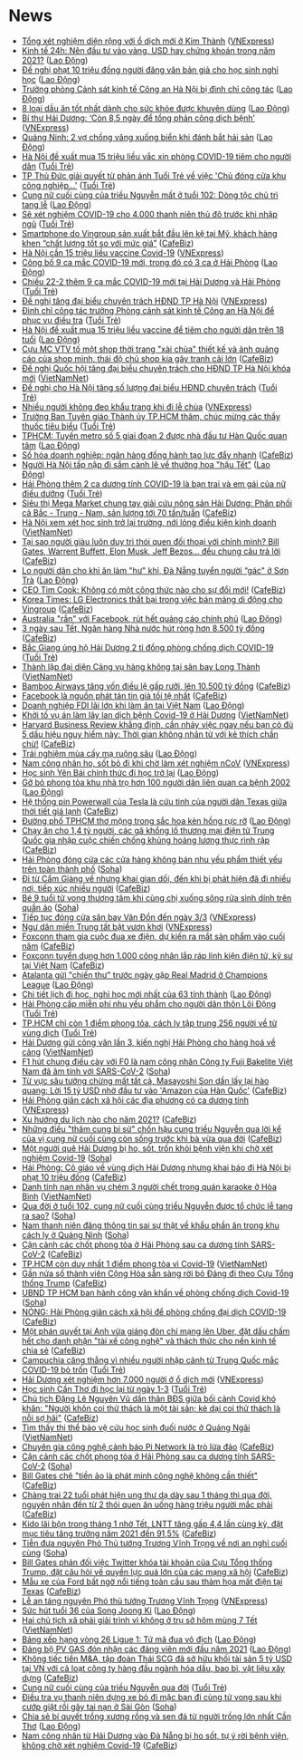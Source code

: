 # News

- [Tổng xét nghiệm diện rộng với ổ dịch mới ở Kim Thành](https://vnexpress.net/tong-xet-nghiem-dien-rong-voi-o-dich-moi-o-kim-thanh-4238675.html) ([VNExpress](https://vnexpress.net))
- [Kinh tế 24h: Nên đầu tư vào vàng, USD hay chứng khoán trong năm 2021?](https://laodong.vn/thi-truong/kinh-te-24h-nen-dau-tu-vao-vang-usd-hay-chung-khoan-trong-nam-2021-882394.ldo) ([Lao Động](https://laodong.vn))
- [Đề nghị phạt 10 triệu đồng người đăng văn bản giả cho học sinh nghỉ học](https://laodong.vn/phap-luat/de-nghi-phat-10-trieu-dong-nguoi-dang-van-ban-gia-cho-hoc-sinh-nghi-hoc-882594.ldo) ([Lao Động](https://laodong.vn))
- [Trưởng phòng Cảnh sát kinh tế Công an Hà Nội bị đình chỉ công tác](https://laodong.vn/phap-luat/truong-phong-canh-sat-kinh-te-cong-an-ha-noi-bi-dinh-chi-cong-tac-882650.ldo) ([Lao Động](https://laodong.vn))
- [8 loại dầu ăn tốt nhất dành cho sức khỏe được khuyên dùng](https://laodong.vn/suc-khoe/8-loai-dau-an-tot-nhat-danh-cho-suc-khoe-duoc-khuyen-dung-882048.ldo) ([Lao Động](https://laodong.vn))
- [Bí thư Hải Dương: ‘Còn 8,5 ngày để tổng phản công dịch bệnh’](https://vnexpress.net/bi-thu-hai-duong-con-8-5-ngay-de-tong-phan-cong-dich-benh-4238648.html) ([VNExpress](https://vnexpress.net))
- [Quảng Ninh: 2 vợ chồng văng xuống biển khi đánh bắt hải sản](https://laodong.vn/xa-hoi/quang-ninh-2-vo-chong-vang-xuong-bien-khi-danh-bat-hai-san-882627.ldo) ([Lao Động](https://laodong.vn))
- [Hà Nội đề xuất mua 15 triệu liều vắc xin phòng COVID-19 tiêm cho người dân](https://tuoitre.vn/ha-noi-de-xuat-mua-15-trieu-lieu-vac-xin-phong-covid-19-tiem-cho-nguoi-dan-20210222175118144.htm) ([Tuổi Trẻ](https://tuoitre.vn))
- [TP Thủ Đức giải quyết từ phản ánh Tuổi Trẻ về việc 'Chủ đóng cửa khu công nghiệp...'](https://tuoitre.vn/tp-thu-duc-giai-quyet-tu-phan-anh-tuoi-tre-ve-viec-chu-dong-cua-khu-cong-nghiep-20210222173243801.htm) ([Tuổi Trẻ](https://tuoitre.vn))
- [Cung nữ cuối cùng của triều Nguyễn mất ở tuổi 102: Dòng tộc chủ trì tang lễ](https://laodong.vn/xa-hoi/cung-nu-cuoi-cung-cua-trieu-nguyen-mat-o-tuoi-102-dong-toc-chu-tri-tang-le-882558.ldo) ([Lao Động](https://laodong.vn))
- [Sẽ xét nghiệm COVID-19 cho 4.000 thanh niên thủ đô trước khi nhập ngũ](https://tuoitre.vn/se-xet-nghiem-covid-19-cho-4-000-thanh-nien-thu-do-truoc-khi-nhap-ngu-20210222173735366.htm) ([Tuổi Trẻ](https://tuoitre.vn))
- [Smartphone do Vingroup sản xuất bắt đầu lên kệ tại Mỹ, khách hàng khen “chất lượng tốt so với mức giá”](https://cafebiz.vn/smartphone-do-vingroup-san-xuat-bat-dau-len-ke-tai-my-khach-hang-khen-chat-luong-tot-so-voi-muc-gia-20210222182716804.chn) ([CafeBiz](https://cafebiz.vn))
- [Hà Nội cần 15 triệu liều vaccine Covid-19](https://vnexpress.net/ha-noi-can-15-trieu-lieu-vaccine-covid-19-4238633.html) ([VNExpress](https://vnexpress.net))
- [Công bố 9 ca mắc COVID-19 mới, trong đó có 3 ca ở Hải Phòng](https://laodong.vn/y-te/cong-bo-9-ca-mac-covid-19-moi-trong-do-co-3-ca-o-hai-phong-882612.ldo) ([Lao Động](https://laodong.vn))
- [Chiều 22-2 thêm 9 ca mắc COVID-19 mới tại Hải Dương và Hải Phòng](https://tuoitre.vn/chieu-22-2-them-9-ca-mac-covid-19-moi-tai-hai-duong-va-hai-phong-20210222181537981.htm) ([Tuổi Trẻ](https://tuoitre.vn))
- [Đề nghị tăng đại biểu chuyên trách HĐND TP Hà Nội](https://vnexpress.net/de-nghi-tang-dai-bieu-chuyen-trach-hdnd-tp-ha-noi-4238653.html) ([VNExpress](https://vnexpress.net))
- [Đình chỉ công tác trưởng Phòng cảnh sát kinh tế Công an Hà Nội để phục vụ điều tra](https://tuoitre.vn/dinh-chi-cong-tac-truong-phong-canh-sat-kinh-te-cong-an-ha-noi-de-phuc-vu-dieu-tra-20210222175649567.htm) ([Tuổi Trẻ](https://tuoitre.vn))
- [Hà Nội đề xuất mua 15 triệu liều vaccine để tiêm cho người dân trên 18 tuổi](https://laodong.vn/xa-hoi/ha-noi-de-xuat-mua-15-trieu-lieu-vaccine-de-tiem-cho-nguoi-dan-tren-18-tuoi-882560.ldo) ([Lao Động](https://laodong.vn))
- [Cựu MC VTV tố một shop thời trang "xài chùa" thiết kế và ảnh quảng cáo của shop mình, thái độ chủ shop kia gây tranh cãi lớn](https://cafebiz.vn/cuu-mc-vtv-to-mot-shop-thoi-trang-xai-chua-thiet-ke-va-anh-quang-cao-cua-shop-minh-thai-do-chu-shop-kia-gay-tranh-cai-lon-20210222163553934.chn) ([CafeBiz](https://cafebiz.vn))
- [Đề nghị Quốc hội tăng đại biểu chuyên trách cho HĐND TP Hà Nội khóa mới](http://vietnamnet.vn/vn/thoi-su/quoc-hoi/de-nghi-quoc-hoi-tang-dai-bieu-chuyen-trach-cho-hdnd-tp-ha-noi-khoa-moi-714689.html) ([VietNamNet](https://vietnamnet.vn))
- [Đề nghị cho Hà Nội tăng số lượng đại biểu HĐND chuyên trách](https://tuoitre.vn/de-nghi-cho-ha-noi-tang-so-luong-dai-bieu-hdnd-chuyen-trach-20210222171046394.htm) ([Tuổi Trẻ](https://tuoitre.vn))
- [Nhiều người không đeo khẩu trang khi đi lễ chùa](https://vnexpress.net/nhieu-nguoi-khong-deo-khau-trang-khi-di-le-chua-4238595.html) ([VNExpress](https://vnexpress.net))
- [Trưởng Ban Tuyên giáo Thành ủy TP.HCM thăm, chúc mừng các thầy thuốc tiêu biểu](https://tuoitre.vn/truong-ban-tuyen-giao-thanh-uy-tp-hcm-tham-chuc-mung-cac-thay-thuoc-tieu-bieu-20210222170502975.htm) ([Tuổi Trẻ](https://tuoitre.vn))
- [TPHCM: Tuyến metro số 5 giai đoạn 2 được nhà đầu tư Hàn Quốc quan tâm](https://laodong.vn/kinh-te/tphcm-tuyen-metro-so-5-giai-doan-2-duoc-nha-dau-tu-han-quoc-quan-tam-882573.ldo) ([Lao Động](https://laodong.vn))
- [Số hóa doanh nghiệp: ngân hàng đồng hành tạo lực đẩy nhanh](https://cafebiz.vn/so-hoa-doanh-nghiep-ngan-hang-dong-hanh-tao-luc-day-nhanh-2021022216590797.chn) ([CafeBiz](https://cafebiz.vn))
- [Người Hà Nội tấp nập đi sắm cành lê về thưởng hoa &quot;hậu Tết&quot;](https://laodong.vn/photo/nguoi-ha-noi-tap-nap-di-sam-canh-le-ve-thuong-hoa-hau-tet-882494.ldo) ([Lao Động](https://laodong.vn))
- [Hải Phòng thêm 2 ca dương tính COVID-19 là bạn trai và em gái của nữ điều dưỡng](https://tuoitre.vn/hai-phong-them-2-ca-duong-tinh-covid-19-la-ban-trai-va-em-gai-cua-nu-dieu-duong-20210222171519785.htm) ([Tuổi Trẻ](https://tuoitre.vn))
- [Siêu thị Mega Market chung tay giải cứu nông sản Hải Dương: Phân phối cả Bắc - Trung - Nam, sản lượng tới 70 tấn/tuần](https://cafebiz.vn/sieu-thi-mega-market-chung-tay-giai-cuu-nong-san-hai-duong-phan-phoi-ca-bac-trung-nam-san-luong-toi-70-tan-tuan-20210222171818148.chn) ([CafeBiz](https://cafebiz.vn))
- [Hà Nội xem xét học sinh trở lại trường, nới lỏng điều kiện kinh doanh](http://vietnamnet.vn/vn/thoi-su/ha-noi-xem-xet-hoc-sinh-tro-lai-truong-noi-long-dieu-kien-kinh-doanh-714680.html) ([VietNamNet](https://vietnamnet.vn))
- [Tại sao người giàu luôn duy trì thói quen đối thoại với chính mình? Bill Gates, Warrent Buffett, Elon Musk, Jeff Bezos... đều chung câu trả lời](https://cafebiz.vn/tai-sao-nguoi-giau-luon-duy-tri-thoi-quen-doi-thoai-voi-chinh-minh-bill-gates-warrent-buffett-elon-musk-jeff-bezos-deu-chung-cau-tra-loi-20210222170751314.chn) ([CafeBiz](https://cafebiz.vn))
- [Lo người dân cho khỉ ăn làm &quot;hư&quot; khỉ, Đà Nẵng tuyển người “gác&quot; ở Sơn Trà](https://laodong.vn/xa-hoi/lo-nguoi-dan-cho-khi-an-lam-hu-khi-da-nang-tuyen-nguoi-gac-o-son-tra-882434.ldo) ([Lao Động](https://laodong.vn))
- [CEO Tim Cook: Không có một công thức nào cho sự đổi mới!](https://cafebiz.vn/ceo-tim-cook-khong-co-mot-cong-thuc-nao-cho-su-doi-moi-20210222154305483.chn) ([CafeBiz](https://cafebiz.vn))
- [Korea Times: LG Electronics thất bại trong việc bán mảng di động cho Vingroup](https://cafebiz.vn/korea-times-lg-electronics-that-bai-trong-viec-ban-mang-di-dong-cho-vingroup-20210222165031465.chn) ([CafeBiz](https://cafebiz.vn))
- [Australia &quot;rắn&quot; với Facebook, rút hết quảng cáo chính phủ](https://laodong.vn/the-gioi/australia-ran-voi-facebook-rut-het-quang-cao-chinh-phu-882547.ldo) ([Lao Động](https://laodong.vn))
- [3 ngày sau Tết, Ngân hàng Nhà nước hút ròng hơn 8.500 tỷ đồng](https://cafebiz.vn/3-ngay-sau-tet-ngan-hang-nha-nuoc-hut-rong-hon-8500-ty-dong-20210222164429447.chn) ([CafeBiz](https://cafebiz.vn))
- [Bắc Giang ủng hộ Hải Dương 2 tỉ đồng phòng chống dịch COVID-19](https://tuoitre.vn/bac-giang-ung-ho-hai-duong-2-ti-dong-phong-chong-dich-covid-19-20210222162019579.htm) ([Tuổi Trẻ](https://tuoitre.vn))
- [Thành lập đại diện Cảng vụ hàng không tại sân bay Long Thành](http://vietnamnet.vn/vn/thoi-su/an-toan-giao-thong/thanh-lap-dai-dien-cang-vu-hang-khong-tai-san-bay-long-thanh-714674.html) ([VietNamNet](https://vietnamnet.vn))
- [Bamboo Airways tăng vốn điều lệ gấp rưỡi, lên 10.500 tỷ đồng](https://cafebiz.vn/bamboo-airways-tang-von-dieu-le-gap-ruoi-len-10500-ty-dong-20210222163138072.chn) ([CafeBiz](https://cafebiz.vn))
- [Facebook là nguồn phát tán tin giả tồi tệ nhất](https://cafebiz.vn/facebook-la-nguon-phat-tan-tin-gia-toi-te-nhat-20210222134756418.chn) ([CafeBiz](https://cafebiz.vn))
- [Doanh nghiệp FDI lãi lớn khi làm ăn tại Việt Nam](https://laodong.vn/kinh-te/doanh-nghiep-fdi-lai-lon-khi-lam-an-tai-viet-nam-882282.ldo) ([Lao Động](https://laodong.vn))
- [Khởi tố vụ án làm lây lan dịch bệnh Covid-19 ở Hải Dương](http://vietnamnet.vn/vn/thoi-su/khoi-to-vu-an-lam-lay-lan-dich-benh-covid-19-o-hai-duong-714669.html) ([VietNamNet](https://vietnamnet.vn))
- [Harvard Business Review khẳng định, cần nhảy việc ngay nếu bạn có đủ 5 dấu hiệu nguy hiểm này: Thời gian không nhân từ với kẻ thích chần chừ!](https://cafebiz.vn/harvard-business-review-khang-dinh-can-nhay-viec-ngay-neu-ban-co-du-5-dau-hieu-nguy-hiem-nay-thoi-gian-khong-nhan-tu-voi-ke-thich-chan-chu-2021022216124455.chn) ([CafeBiz](https://cafebiz.vn))
- [Trải nghiệm mùa cấy mạ ruộng sâu](https://laodong.vn/photo/trai-nghiem-mua-cay-ma-ruong-sau-882466.ldo) ([Lao Động](https://laodong.vn))
- [Nam công nhân ho, sốt bỏ đi khi chờ làm xét nghiệm nCoV](https://vnexpress.net/nam-cong-nhan-ho-sot-bo-di-khi-cho-lam-xet-nghiem-ncov-4238541.html) ([VNExpress](https://vnexpress.net))
- [Học sinh Yên Bái chính thức đi học trở lại](https://laodong.vn/photo/hoc-sinh-yen-bai-chinh-thuc-di-hoc-tro-lai-882478.ldo) ([Lao Động](https://laodong.vn))
- [Gỡ bỏ phong tỏa khu nhà trọ hơn 100 người dân liên quan ca bệnh 2002](https://laodong.vn/video/go-bo-phong-toa-khu-nha-tro-hon-100-nguoi-dan-lien-quan-ca-benh-2002-882506.ldo) ([Lao Động](https://laodong.vn))
- [Hệ thống pin Powerwall của Tesla là cứu tinh của người dân Texas giữa thời tiết giá lạnh](https://cafebiz.vn/he-thong-pin-powerwall-cua-tesla-la-cuu-tinh-cua-nguoi-dan-texas-giua-thoi-tiet-gia-lanh-20210222135223163.chn) ([CafeBiz](https://cafebiz.vn))
- [Đường phố TPHCM thơ mộng trong sắc hoa kèn hồng rực rỡ](https://laodong.vn/photo/duong-pho-tphcm-tho-mong-trong-sac-hoa-ken-hong-ruc-ro-882519.ldo) ([Lao Động](https://laodong.vn))
- [Chạy ăn cho 1,4 tỷ người, các gã khổng lồ thương mại điện tử Trung Quốc gia nhập cuộc chiến chống khủng hoảng lương thực rình rập](https://cafebiz.vn/chay-an-cho-14-ty-nguoi-cac-ga-khong-lo-thuong-mai-dien-tu-trung-quoc-gia-nhap-cuoc-chien-chong-khung-hoang-luong-thuc-rinh-rap-20210222153931055.chn) ([CafeBiz](https://cafebiz.vn))
- [Hải Phòng đóng cửa các cửa hàng không bán nhu yếu phẩm thiết yếu trên toàn thành phố](https://soha.vn/hai-phong-dong-cua-cac-cua-hang-khong-ban-nhu-yeu-pham-thiet-yeu-tren-toan-thanh-pho-20210222112623648.htm) ([Soha](https://soha.vn))
- [Đi từ Cẩm Giàng về nhưng khai gian dối, đến khi bị phát hiện đã đi nhiều nơi, tiếp xúc nhiều người](https://cafebiz.vn/di-tu-cam-giang-ve-nhung-khai-gian-doi-den-khi-bi-phat-hien-da-di-nhieu-noi-tiep-xuc-nhieu-nguoi-20210222154524946.chn) ([CafeBiz](https://cafebiz.vn))
- [Bé 9 tuổi tử vong thương tâm khi cùng chị xuống sông rửa sình dính trên quần áo](https://soha.vn/be-9-tuoi-tu-vong-thuong-tam-khi-cung-chi-xuong-song-rua-sinh-dinh-tren-quan-ao-20210222152634684.htm) ([Soha](https://soha.vn))
- [Tiếp tục đóng cửa sân bay Vân Đồn đến ngày 3/3](https://vnexpress.net/tiep-tuc-dong-cua-san-bay-van-don-den-ngay-3-3-4238520.html) ([VNExpress](https://vnexpress.net))
- [Ngư dân miền Trung tất bật vươn khơi](https://vnexpress.net/ngu-dan-mien-trung-tat-bat-vuon-khoi-4238409.html) ([VNExpress](https://vnexpress.net))
- [Foxconn tham gia cuộc đua xe điện, dự kiến ra mắt sản phẩm vào cuối năm](https://cafebiz.vn/foxconn-tham-gia-cuoc-dua-xe-dien-du-kien-ra-mat-san-pham-vao-cuoi-nam-20210222134416463.chn) ([CafeBiz](https://cafebiz.vn))
- [Foxconn tuyển dụng hơn 1.000 công nhân lắp ráp linh kiện điện tử, kỹ sư tại Việt Nam](https://cafebiz.vn/foxconn-tuyen-dung-hon-1000-cong-nhan-lap-rap-linh-kien-dien-tu-ky-su-tai-viet-nam-20210222152757144.chn) ([CafeBiz](https://cafebiz.vn))
- [Atalanta gửi &quot;chiến thư&quot; trước ngày gặp Real Madrid ở Champions League](https://laodong.vn/video/atalanta-gui-chien-thu-truoc-ngay-gap-real-madrid-o-champions-league-882472.ldo) ([Lao Động](https://laodong.vn))
- [Chi tiết lịch đi học, nghỉ học mới nhất của 63 tỉnh thành](https://laodong.vn/infographic/chi-tiet-lich-di-hoc-nghi-hoc-moi-nhat-cua-63-tinh-thanh-882339.ldo) ([Lao Động](https://laodong.vn))
- [Hải Phòng cấp miễn phí nhu yếu phẩm cho người dân thôn Lôi Động](https://tuoitre.vn/hai-phong-cap-mien-phi-nhu-yeu-pham-cho-nguoi-dan-thon-loi-dong-20210222135805652.htm) ([Tuổi Trẻ](https://tuoitre.vn))
- [TP.HCM chỉ còn 1 điểm phong tỏa, cách ly tập trung 256 người về từ vùng dịch](https://tuoitre.vn/tp-hcm-chi-con-1-diem-phong-toa-cach-ly-tap-trung-256-nguoi-ve-tu-vung-dich-20210222150155556.htm) ([Tuổi Trẻ](https://tuoitre.vn))
- [Hải Dương gửi công văn lần 3, kiến nghị Hải Phòng cho hàng hoá về cảng](http://vietnamnet.vn/vn/thoi-su/hai-duong-gui-cong-van-lan-3-kien-nghi-hai-phong-cho-hang-hoa-ve-cang-714635.html) ([VietNamNet](https://vietnamnet.vn))
- [F1 hút chung điếu cày với F0 là nam công nhân Công ty Fuji Bakelite Việt Nam đã âm tính với SARS-CoV-2](https://soha.vn/f1-hut-chung-dieu-cay-voi-f0-la-nam-cong-nhan-cong-ty-fuji-bakelite-viet-nam-da-am-tinh-voi-sars-cov-2-20210222151706257.htm) ([Soha](https://soha.vn))
- [Từ vực sâu tưởng chừng mất tất cả, Masayoshi Son dần lấy lại hào quang: Lời 15 tỷ USD nhờ đầu tư vào 'Amazon của Hàn Quốc'](https://cafebiz.vn/tu-vuc-sau-tuong-chung-mat-tat-ca-masayoshi-son-dan-lay-lai-hao-quang-loi-15-ty-usd-nho-dau-tu-vao-amazon-cua-han-quoc-20210222151440838.chn) ([CafeBiz](https://cafebiz.vn))
- [Hải Phòng giãn cách xã hội các địa phương có ca dương tính](https://vnexpress.net/hai-phong-gian-cach-xa-hoi-cac-dia-phuong-co-ca-duong-tinh-4238518.html) ([VNExpress](https://vnexpress.net))
- [Xu hướng du lịch nào cho năm 2021?](https://cafebiz.vn/xu-huong-du-lich-nao-cho-nam-2021-20210222145816723.chn) ([CafeBiz](https://cafebiz.vn))
- [Những điều "thâm cung bí sử" chốn hậu cung triều Nguyễn qua lời kể của vị cung nữ cuối cùng còn sống trước khi bà vừa qua đời](https://cafebiz.vn/nhung-dieu-tham-cung-bi-su-chon-hau-cung-trieu-nguyen-qua-loi-ke-cua-vi-cung-nu-cuoi-cung-con-song-truoc-khi-ba-vua-qua-doi-20210222145039535.chn) ([CafeBiz](https://cafebiz.vn))
- [Một người quê Hải Dương bị ho, sốt, trốn khỏi bệnh viện khi chờ xét nghiệm Covid-19](https://soha.vn/mot-nguoi-que-hai-duong-bi-ho-sot-tron-khoi-benh-vien-khi-cho-xet-nghiem-covid-19-20210222142157884.htm) ([Soha](https://soha.vn))
- [Hải Phòng: Cô giáo về vùng dịch Hải Dương nhưng khai báo đi Hà Nội bị phạt 10 triệu đồng](https://cafebiz.vn/hai-phong-co-giao-ve-vung-dich-hai-duong-nhung-khai-bao-di-ha-noi-bi-phat-10-trieu-dong-20210222144715641.chn) ([CafeBiz](https://cafebiz.vn))
- [Danh tính nạn nhân vụ chém 3 người chết trong quán karaoke ở Hòa Bình](http://vietnamnet.vn/vn/thoi-su/danh-tinh-nan-nhan-vu-chem-3-nguoi-chet-trong-quan-karaoke-o-hoa-binh-714629.html) ([VietNamNet](https://vietnamnet.vn))
- [Qua đời ở tuổi 102, cung nữ cuối cùng triều Nguyễn được tổ chức lễ tang ra sao?](https://soha.vn/qua-doi-o-tuoi-102-cung-nu-cuoi-cung-trieu-nguyen-duoc-to-chuc-le-tang-ra-sao-20210222144002905.htm) ([Soha](https://soha.vn))
- [Nam thanh niên đăng thông tin sai sự thật về khẩu phần ăn trong khu cách ly ở Quảng Ninh](https://soha.vn/nam-thanh-nien-dang-thong-tin-sai-su-that-ve-khau-phan-an-trong-khu-cach-ly-o-quang-ninh-20210222143641409.htm) ([Soha](https://soha.vn))
- [Cận cảnh các chốt phong tỏa ở Hải Phòng sau ca dương tính SARS-CoV-2](https://cafebiz.vn/can-canh-cac-chot-phong-toa-o-hai-phong-sau-ca-duong-tinh-sars-cov-2-20210222144234118.chn) ([CafeBiz](https://cafebiz.vn))
- [TP.HCM còn duy nhất 1 điểm phong tỏa vì Covid-19](http://vietnamnet.vn/vn/thoi-su/tp-hcm-con-duy-nhat-1-diem-phong-toa-vi-covid-19-714642.html) ([VietNamNet](https://vietnamnet.vn))
- [Gần nửa số thành viên Cộng Hòa sẵn sàng rời bỏ Đảng đi theo Cựu Tổng thống Trump](https://cafebiz.vn/gan-nua-so-thanh-vien-cong-hoa-san-sang-roi-bo-dang-di-theo-cuu-tong-thong-trump-20210222142231229.chn) ([CafeBiz](https://cafebiz.vn))
- [UBND TP HCM ban hành công văn khẩn về phòng chống dịch Covid-19](https://soha.vn/ubnd-tp-hcm-ban-hanh-cong-van-khan-ve-phong-chong-dich-covid-19-20210222143607848.htm) ([Soha](https://soha.vn))
- [NÓNG: Hải Phòng giãn cách xã hội để phòng chống đại dịch COVID-19](https://cafebiz.vn/nong-hai-phong-gian-cach-xa-hoi-theo-chi-thi-15-chi-thi-16-20210222143645612.chn) ([CafeBiz](https://cafebiz.vn))
- [Một phán quyết tại Anh vừa giáng đòn chí mạng lên Uber, đặt dấu chấm hết cho danh phận "tài xế công nghệ" và thách thức cho nền kinh tế chia sẻ](https://cafebiz.vn/mot-phan-quyet-tai-anh-vua-giang-don-chi-mang-len-uber-dat-dau-cham-het-cho-danh-phan-tai-xe-cong-nghe-va-thach-thuc-cho-nen-kinh-te-chia-se-20210222113555564.chn) ([CafeBiz](https://cafebiz.vn))
- [Campuchia căng thẳng vì nhiều người nhập cảnh từ Trung Quốc mắc COVID-19 bỏ trốn](https://tuoitre.vn/campuchia-cang-thang-vi-nhieu-nguoi-nhap-canh-tu-trung-quoc-mac-covid-19-bo-tron-20210222133458541.htm) ([Tuổi Trẻ](https://tuoitre.vn))
- [Hải Dương xét nghiệm hơn 7.000 người ở ổ dịch mới](https://vnexpress.net/hai-duong-xet-nghiem-hon-7-000-nguoi-o-o-dich-moi-4238384.html) ([VNExpress](https://vnexpress.net))
- [Học sinh Cần Thơ đi học lại từ ngày 1-3](https://tuoitre.vn/hoc-sinh-can-tho-di-hoc-lai-tu-ngay-1-3-20210222134907591.htm) ([Tuổi Trẻ](https://tuoitre.vn))
- [Chủ tịch Đặng Lê Nguyên Vũ dấn thân BĐS giữa bối cảnh Covid khó khăn: "Người khôn coi thử thách là một tài sản; kẻ dại coi thử thách là nỗi sợ hãi"](https://cafebiz.vn/chu-tich-dang-le-nguyen-vu-dan-than-bds-giua-boi-canh-covid-kho-khan-nguoi-khon-coi-thu-thach-la-mot-tai-san-nguoi-ngu-coi-thu-thach-la-noi-so-hai-20210222141357458.chn) ([CafeBiz](https://cafebiz.vn))
- [Tìm thấy thi thể bảo vệ cứu học sinh đuối nước ở Quảng Ngãi](http://vietnamnet.vn/vn/thoi-su/tim-thay-thi-the-bao-ve-cuu-hoc-sinh-duoi-nuoc-o-quang-ngai-714622.html) ([VietNamNet](https://vietnamnet.vn))
- [Chuyên gia công nghệ cảnh báo Pi Network là trò lừa đảo](https://cafebiz.vn/chuyen-gia-cong-nghe-canh-bao-pi-network-la-tro-lua-dao-20210222142033501.chn) ([CafeBiz](https://cafebiz.vn))
- [Cận cảnh các chốt phong tỏa ở Hải Phòng sau ca dương tính SARS-CoV-2](https://soha.vn/can-canh-cac-chot-phong-toa-o-hai-phong-sau-ca-duong-tinh-sars-cov-2-20210222141609186.htm) ([Soha](https://soha.vn))
- [Bill Gates chê "tiền ảo là phát minh công nghệ không cần thiết"](https://cafebiz.vn/bill-gates-che-tien-ao-la-phat-minh-cong-nghe-khong-can-thiet-20210222134122758.chn) ([CafeBiz](https://cafebiz.vn))
- [Chàng trai 22 tuổi phát hiện ung thư dạ dày sau 1 tháng thì qua đời, nguyên nhân đến từ 2 thói quen ăn uống hàng triệu người mắc phải](https://cafebiz.vn/chang-trai-22-tuoi-phat-hien-ung-thu-da-day-sau-1-thang-thi-qua-doi-nguyen-nhan-den-tu-2-thoi-quen-an-uong-hang-trieu-nguoi-mac-phai-20210222141857029.chn) ([CafeBiz](https://cafebiz.vn))
- [Kido lãi bộn trong tháng 1 nhờ Tết, LNTT tăng gấp 4,4 lần cùng kỳ, đặt mục tiêu tăng trưởng năm 2021 đến 91,5%](https://cafebiz.vn/kido-lai-bon-trong-thang-1-nho-tet-lntt-tang-gap-44-lan-cung-ky-dat-muc-tieu-tang-truong-nam-2021-den-915-20210222111831361.chn) ([CafeBiz](https://cafebiz.vn))
- [Tiễn đưa nguyên Phó Thủ tướng Trương Vĩnh Trọng về nơi an nghỉ cuối cùng](https://soha.vn/tien-dua-nguyen-pho-thu-tuong-truong-vinh-trong-ve-noi-an-nghi-cuoi-cung-20210222140952242.htm) ([Soha](https://soha.vn))
- [Bill Gates phản đối việc Twitter khóa tài khoản của Cựu Tổng thống Trump, đặt câu hỏi về quyền lực quá lớn của các mạng xã hội](https://cafebiz.vn/bill-gates-phan-doi-viec-twitter-khoa-tai-khoan-cua-cuu-tong-thong-trump-dat-cau-hoi-ve-quyen-luc-qua-lon-cua-cac-mang-xa-hoi-20210222084017871.chn) ([CafeBiz](https://cafebiz.vn))
- [Mẫu xe của Ford bất ngờ nổi tiếng toàn cầu sau thảm họa mất điện tại Texas](https://cafebiz.vn/mau-xe-cua-ford-bat-ngo-noi-tieng-toan-cau-sau-tham-hoa-mat-dien-tai-texas-20210222135551713.chn) ([CafeBiz](https://cafebiz.vn))
- [Lễ an táng nguyên Phó thủ tướng Trương Vĩnh Trọng](https://vnexpress.net/le-an-tang-nguyen-pho-thu-tuong-truong-vinh-trong-4238478.html) ([VNExpress](https://vnexpress.net))
- [Sức hút tuổi 36 của Song Joong Ki](https://laodong.vn/photo/suc-hut-tuoi-36-cua-song-joong-ki-882396.ldo) ([Lao Động](https://laodong.vn))
- [Hai chủ tịch xã phải giải trình vì không ở trụ sở hôm mùng 7 Tết](http://vietnamnet.vn/vn/thoi-su/hai-chu-tich-xa-phai-giai-trinh-vi-khong-o-tru-so-hom-mung-7-tet-714604.html) ([VietNamNet](https://vietnamnet.vn))
- [Bảng xếp hạng vòng 26 Ligue 1: Tứ mã đua vô địch](https://laodong.vn/infographic/bang-xep-hang-vong-26-ligue-1-tu-ma-dua-vo-dich-882424.ldo) ([Lao Động](https://laodong.vn))
- [Đảng bộ PV GAS đón nhận các đảng viên mới đầu năm 2021](https://laodong.vn/thong-tin-doanh-nghiep/dang-bo-pv-gas-don-nhan-cac-dang-vien-moi-dau-nam-2021-882411.ldo) ([Lao Động](https://laodong.vn))
- [Không tiếc tiền M&A, tập đoàn Thái SCG đã sở hữu khối tài sản 5 tỷ USD tại VN với cả loạt công ty hàng đầu ngành hóa dầu, bao bì, vật liệu xây dựng](https://cafebiz.vn/khong-tiec-tien-ma-tap-doan-thai-scg-da-so-huu-khoi-tai-san-5-ty-usd-tai-vn-voi-ca-loat-cong-ty-hang-dau-nganh-hoa-dau-bao-bi-vat-lieu-xay-dung-20210222135939452.chn) ([CafeBiz](https://cafebiz.vn))
- [Cung nữ cuối cùng của triều Nguyễn qua đời](https://tuoitre.vn/cung-nu-cuoi-cung-cua-trieu-nguyen-qua-doi-20210222134020697.htm) ([Tuổi Trẻ](https://tuoitre.vn))
- [Điều tra vụ thanh niên dựng xe bỏ đi mặc bạn đi cùng tử vong sau khi cướp giật rồi gây tai nạn ở Sài Gòn](https://soha.vn/dieu-tra-vu-thanh-nien-dung-xe-bo-di-mac-ban-di-cung-tu-vong-sau-khi-cuop-giat-roi-gay-tai-nan-o-sai-gon-20210222131534486.htm) ([Soha](https://soha.vn))
- [Chia sẻ bí quyết trồng xương rồng và sen đá từ người trồng lớn nhất Cần Thơ](https://laodong.vn/video/chia-se-bi-quyet-trong-xuong-rong-va-sen-da-tu-nguoi-trong-lon-nhat-can-tho-882355.ldo) ([Lao Động](https://laodong.vn))
- [Nam công nhân từ Hải Dương vào Đà Nẵng bị ho sốt, tự ý rời bệnh viện, không chờ xét nghiệm Covid-19](https://cafebiz.vn/nam-cong-nhan-tu-hai-duong-vao-da-nang-bi-ho-sot-tu-y-roi-benh-vien-khong-cho-xet-nghiem-covid-19-20210222135518029.chn) ([CafeBiz](https://cafebiz.vn))
